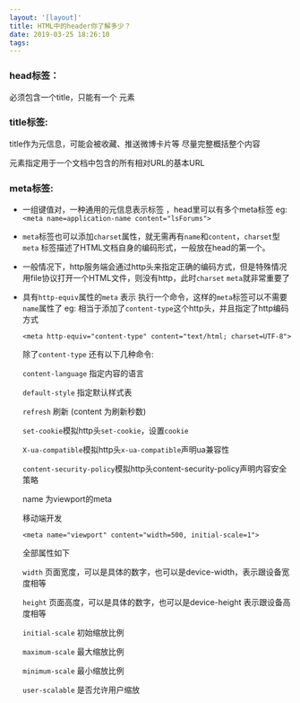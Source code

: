 ```yaml
---
layout: '[layout]'
title: HTML中的header你了解多少？
date: 2019-03-25 18:26:10
tags:
---
```

### head标签：

必须包含一个title，只能有一个<base> 元素

### title标签:

title作为元信息，可能会被收藏、推送微博卡片等 尽量完整概括整个内容
<base>元素指定用于一个文档中包含的所有相对URL的基本URL

### meta标签:
- 一组键值对，一种通用的元信息表示标签 ，head里可以有多个meta标签
eg: ```<meta name=application-name content="lsForums">```

- `meta`标签也可以添加`charset`属性，就无需再有`name`和`content`，`charset`型`meta` 标签描述了HTML文档自身的编码形式，一般放在head的第一个。

- 一般情况下，http服务端会通过http头来指定正确的编码方式，但是特殊情况用file协议打开一个HTML文件，则没有http，此时`charset` `meta`就非常重要了

- 具有`http-equiv`属性的`meta` 
  表示 执行一个命令，这样的`meta`标签可以不需要`name`属性了
  eg: 相当于添加了`content-type`这个http头，并且指定了http编码方式

  ```<meta http-equiv="content-type" content="text/html; charset=UTF-8">``` 

  除了`content-type` 还有以下几种命令:

  `content-language` 指定内容的语言
  
  `default-style` 指定默认样式表

  `refresh` 刷新 (content 为刷新秒数)

  `set-cookie`模拟http头`set-cookie`，设置`cookie`

  `X-ua-compatible`模拟http头`x-ua-compatible`声明ua兼容性

  `content-security-policy`模拟http头content-security-policy声明内容安全策略

  name 为viewport的meta

  移动端开发

  ```<meta name="viewport" content="width=500, initial-scale=1">```

  全部属性如下

  `width` 页面宽度，可以是具体的数字，也可以是device-width，表示跟设备宽度相等

  `height` 页面高度，可以是具体的数字，也可以是device-height 表示跟设备高度相等

  `initial-scale` 初始缩放比例

  `maximum-scale` 最大缩放比例

  `minimum-scale` 最小缩放比例

  `user-scalable` 是否允许用户缩放


